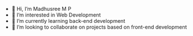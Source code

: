 - 👋 Hi, I’m Madhusree M P
- 👀 I’m interested in Web Development
- 🌱 I’m currently learning back-end development
- 💞️ I’m looking to collaborate on projects based on front-end development


<!---
Madhusree-MP/Madhusree-MP is a ✨ special ✨ repository because its `README.md` (this file) appears on your GitHub profile.
You can click the Preview link to take a look at your changes.
--->
